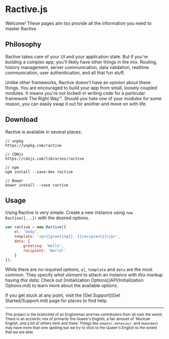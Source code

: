 # Ractive.js

Welcome! These pages aim tso provide all the information you need to master Ractive.

## Philosophy

Ractive takes care of your UI and your application state. But if you're building a complex app, you'll likely have other things in the mix. Routing, history management, server communication, data validation, realtime communication, user authentication, and all that fun stuff.

Unlike other frameworks, Ractive doesn't have an opinion about these things. You are encouraged to build your app from small, loosely coupled modules. It means you're not locked-in writing code for a particular framework The Right Way™. Should you hate one of your modules for some reason, you can easily swap it out for another and move on with life.

## Download

Ractive is available in several places:

```
// unpkg
https://unpkg.com/ractive

// CDNjs
https://cdnjs.com/libraries/ractive

// npm
npm install --save-dev ractive

// Bower
bower install --save ractive
```

## Usage

Using Ractive is very simple. Create a new instance using `new Ractive({...})` with the desired options.

```js
var ractive = new Ractive({
    el: 'body',
    template: '<p>{{greeting}}, {{recipient}}</p>',
    data: {
        greeting: 'Hello',
        recipient: 'World!'
    }
});
```

While there are _no required options_, `el`, `template` and `data` are the most common. They specify _what element_ to attach an instance with _this markup_ having _this data_. Check out [Initialization Options](API/Initialization Options.md) to learn more about the available options.

If you get stuck at any point, visit the [Get Support](Get Started/Support.md) page for places to find help.

---

<small>This project is the brainchild of an Englishman and has contributors from all over the world. There is an ecclectic mix of primarily the Queen's English, a fair amount of 'Murican English, and a bit of others here and there. Things like `adaptor`, `behaviour`, and `dependant` may have more than one spelling but we try to stick to the Queen's English to the extent that we are able.</small>
